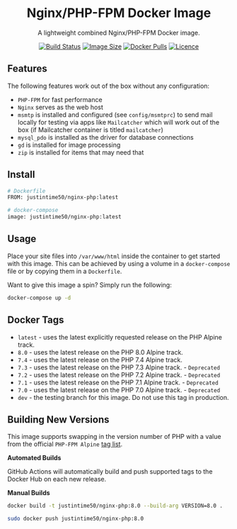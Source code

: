 <div align="center">

# Nginx/PHP-FPM Docker Image

A lightweight combined Nginx/PHP-FPM Docker image.

[![Build Status](https://github.com/Justintime50/nginx-php-docker/workflows/build/badge.svg)](https://github.com/Justintime50/nginx-php-docker/actions)
[![Image Size](https://img.shields.io/docker/image-size/justintime50/nginx-php)](https://hub.docker.com/repository/docker/justintime50/nginx-php)
[![Docker Pulls](https://img.shields.io/docker/pulls/justintime50/nginx-php)](https://hub.docker.com/repository/docker/justintime50/nginx-php)
[![Licence](https://img.shields.io/github/license/justintime50/nginx-php-docker)](LICENSE)

</div>

## Features

The following features work out of the box without any configuration:

* `PHP-FPM` for fast performance
* `Nginx` serves as the web host
* `msmtp` is installed and configured (see `config/msmtprc`) to send mail locally for testing via apps like `Mailcatcher` which will work out of the box (if Mailcatcher container is titled `mailcatcher`) 
* `mysql_pdo` is installed as the driver for database connections
* `gd` is installed for image processing
* `zip` is installed for items that may need that

## Install

```bash
# Dockerfile
FROM: justintime50/nginx-php:latest

# docker-compose
image: justintime50/nginx-php:latest
```

## Usage

Place your site files into `/var/www/html` inside the container to get started with this image. This can be achieved by using a volume in a `docker-compose` file or by copying them in a `Dockerfile`.

Want to give this image a spin? Simply run the following:

```bash
docker-compose up -d
```

## Docker Tags

- `latest` - uses the latest explicitly requested release on the PHP Alpine track.
- `8.0` - uses the latest release on the PHP 8.0 Alpine track.
- `7.4` - uses the latest release on the PHP 7.4 Alpine track.
- `7.3` - uses the latest release on the PHP 7.3 Alpine track. - `Deprecated`
- `7.2` - uses the latest release on the PHP 7.2 Alpine track. - `Deprecated`
- `7.1` - uses the latest release on the PHP 7.1 Alpine track. - `Deprecated`
- `7.0` - uses the latest release on the PHP 7.0 Alpine track. - `Deprecated`
- `dev` - the testing branch for this image. Do not use this tag in production.

## Building New Versions

This image supports swapping in the version number of PHP with a value from the official `PHP-FPM Alpine` [tag list](https://hub.docker.com/_/php).

**Automated Builds**

GitHub Actions will automatically build and push supported tags to the Docker Hub on each new release.

**Manual Builds**

```bash
docker build -t justintime50/nginx-php:8.0 --build-arg VERSION=8.0 .

sudo docker push justintime50/nginx-php:8.0
```
